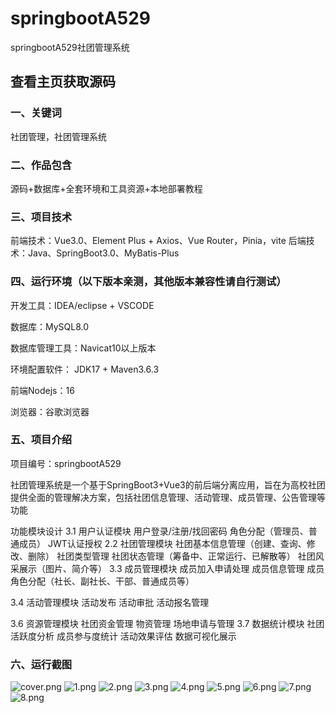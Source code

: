 # springbootA529
springbootA529社团管理系统
 
## 查看主页获取源码

### 一、关键词
社团管理，社团管理系统

### 二、作品包含
源码+数据库+全套环境和工具资源+本地部署教程

### 三、项目技术
前端技术：Vue3.0、Element Plus + Axios、Vue Router，Pinia，vite
后端技术：Java、SpringBoot3.0、MyBatis-Plus

### 四、运行环境（以下版本亲测，其他版本兼容性请自行测试）
开发工具：IDEA/eclipse  + VSCODE

数据库：MySQL8.0

数据库管理工具：Navicat10以上版本

环境配置软件： JDK17 + Maven3.6.3

前端Nodejs：16

浏览器：谷歌浏览器

### 五、项目介绍
项目编号：springbootA529

社团管理系统是一个基于SpringBoot3+Vue3的前后端分离应用，旨在为高校社团提供全面的管理解决方案，包括社团信息管理、活动管理、成员管理、公告管理等功能

功能模块设计
3.1 用户认证模块
用户登录/注册/找回密码
角色分配（管理员、普通成员）
JWT认证授权
2.2 社团管理模块
社团基本信息管理（创建、查询、修改、删除）
社团类型管理
社团状态管理（筹备中、正常运行、已解散等）
社团风采展示（图片、简介等）
3.3 成员管理模块
成员加入申请处理
成员信息管理
成员角色分配（社长、副社长、干部、普通成员等）

3.4 活动管理模块
活动发布
活动审批
活动报名管理

3.6 资源管理模块
社团资金管理
物资管理
场地申请与管理
3.7 数据统计模块
社团活跃度分析
成员参与度统计
活动效果评估
数据可视化展示


### 六、运行截图
![cover.png](./cover.png)
![1.png](./1.png)
![2.png](./2.png)
![3.png](./3.png)
![4.png](./4.png)
![5.png](./5.png)
![6.png](./6.png)
![7.png](./7.png)
![8.png](./8.png)
